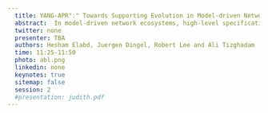 ```yaml
---
  title: YANG-APR":" Towards Supporting Evolution in Model-driven Network Management Systems
  abstract:  In model-driven network ecosystems, high-level specifications such as YANG data models define APIs that engineers extend with custom code and handlers. When the model evolves, it can become misaligned with its API  implementation, which typically requires manual, costly, and error-prone realignment, highlighting the need for automated repair. This paper presents our ongoing work on an automated repair approach to resynchronize evolving YANG models with their API implementations, using a four-stage pipeline":" (i) localize compatible-vs-breaking diffs between the current and updated models, (ii) enrich each diff record with contextual information, (iii) instantiate precise transformation rules for every change, and (iv) apply those rules to generate a repaired version of the code, complete with a reviewable change log for engineer validation. To explore the feasibility of this approach, we have developed an initial prototype—YANG-APR—that targets five common model evolution scenarios":" datatype change, node rename, endpoint URL rename, endpoint removal, and endpoint addition. We illustrate the approach through two representative cases":" a breaking datatype modification and a non-breaking endpoint addition. These early results show promising potential to facilitate model-implementation coevolution, providing a foundation for continued development and broader evaluation.
  twitter: none
  presenter: TBA
  authors: Hesham Elabd, Juergen Dingel, Robert Lee and Ali Tizghadam	
  time: 11:25-11:50
  photo: abl.png
  linkedin: none
  keynotes: true
  sitemap: false
  session: 2
  #presentation: judith.pdf
---
```

